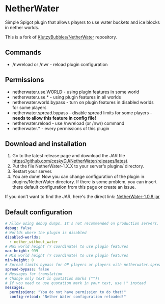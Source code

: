 # NetherWater
Simple Spigot plugin that allows players to use water buckets and ice blocks in nether worlds.

This is a fork of [KlutzyBubbles/NetherWater](https://github.com/KlutzyBubbles/NetherWater) repository.

## Commands
- /nwreload or /nwr - reload plugin configuration

## Permissions
- netherwater.use.WORLD - using plugin features in some world
- netherwater.use.* - using plugin features in all worlds
- netherwater.world.bypass - turn on plugin features in disabled worlds for some players
- netherwater.spread.bypass - disable spread limits for some players - **needs to allow this feature in config file!**
- netherwater.reload - use /nwreload (or /nwr) command
- netherwater.* - every permissions of this plugin

## Download and installation
1. Go to the latest release page and download the JAR file https://github.com/ceskyDJ/NetherWater/releases/latest.
2. Put the file NetherWater-1.X.X to your server's plugins/ directory.
3. Restart your server.
4. You are done! Now you can change configuration of the plugin in plugins/NetherWater directory. If there is some problem, you can insert there default configuration from this page or create an issue.

If you don't want to find the JAR, here's the direct link: [NetherWater-1.0.8.jar](https://github.com/ceskyDJ/NetherWater/releases/download/v1.0.8/NetherWater-1.0.8.jar)

## Default configuration
```YAML
# Allow using debug dumps. It's not recommended on production servers.
debug: false
# Worlds where the plugin is disabled
disabled-worlds:
  - nether_without_water
# Max world height (Y coordinate) to use plugin features
max-height: 999
# Min world height (Y coordinate) to use plugin features
min-height: 0
# Spread limits bypass for OP players or players with netherwater.spread.bypass permission
spread-bypass: false
# Messages for translation
# Change only text in quotation marks ("")!
# If you need to use quotation mark in your text, use \" instead
messages:
  permissions: "You do not have permission to do that!"
  config-reload: "Nether Water configuration reloaded!"
```

